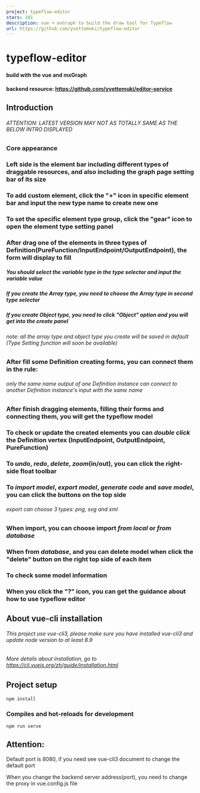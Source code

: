```yaml
---
project: typeflow-editor
stars: 101
description: vue + mxGraph to build the draw tool for Typeflow
url: https://github.com/yvettemuki/typeflow-editor
---
```


typeflow-editor
===============

#### build with the vue and mxGraph

#### backend resource: https://github.com/yvettemuki/editor-service

Introduction
------------

###### ATTENTION: LATEST VERSION MAY NOT AS TOTALLY SAME AS THE BELOW INTRO DISPLAYED

### Core appearance

### Left side is the element bar including different types of draggable resources, and also including the graph page setting bar of its size

### To add custom element, click the "+" icon in specific element bar and input the new type name to create new one

### To set the specific element type group, click the "gear" icon to open the element type setting panel

### After drag one of the elements in three types of Definition(PureFunction/InputEndpoint/OutputEndpoint), the form will display to fill

##### You should select the variable type in the type selector and input the variable value

##### If you create the Array type, you need to choose the Array type in second type selector

##### If you create Object type, you need to click "Object" option and you will get into the create panel

###### note: all the array type and object type you create will be saved in default (Type Setting function will soon be available)

### After fill some Definition creating forms, you can connect them in the rule:

###### only the same name output of one Definition instance can connect to another Definition instance's input with the same name

### After finish dragging elements, filling their forms and connecting them, you will get the typeflow model

### To check or update the created elements you can _double click_ the Definition vertex (InputEndpoint, OutputEndpoint, PureFunction)

### To _undo_, _redo_, _delete_, _zoom_(in/out), you can click the right-side float toolbar

### To _import model_, _export model_, _generate code_ and _save model_, you can click the buttons on the top side

###### export can choose 3 types: png, svg and xml

### When import, you can choose import _from local_ or _from database_

### When from _database_, and you can delete model when click the "delete" button on the right top side of each item

### To check some model information

### When you click the "?" icon, you can get the guidance about how to use typeflow editor

About vue-cli installation
--------------------------

###### This project use vue-cli3, please make sure you have installed vue-cli3 and update node version to at least 8.9

###### More details about installation, go to https://cli.vuejs.org/zh/guide/installation.html

Project setup
-------------

```
npm install
```

### Compiles and hot-reloads for development

```
npm run serve
```

Attention:
----------

Default port is 8080, if you need see vue-cli3 document to change the default port

When you change the backend server address(port), you need to change the proxy in vue.config.js file
